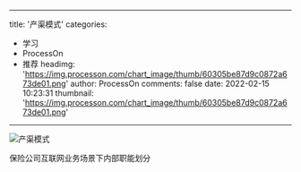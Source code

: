 
---
title: '产渠模式'
categories: 
 - 学习
 - ProcessOn
 - 推荐
headimg: 'https://img.processon.com/chart_image/thumb/60305be87d9c0872a673de01.png'
author: ProcessOn
comments: false
date: 2022-02-15 10:23:31
thumbnail: 'https://img.processon.com/chart_image/thumb/60305be87d9c0872a673de01.png'
---

<div>   
<img class="thumb" alt="产渠模式" src="https://img.processon.com/chart_image/thumb/60305be87d9c0872a673de01.png" referrerpolicy="no-referrer">
<p>保险公司互联网业务场景下内部职能划分</p>  
</div>
            